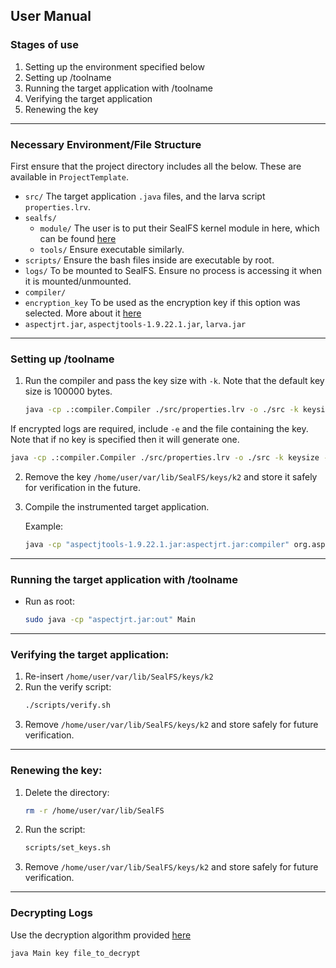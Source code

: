 ## User Manual

### Stages of use
1. Setting up the environment specified below
2. Setting up /toolname
3. Running the target application with /toolname
4. Verifying the target application
5. Renewing the key

---

### Necessary Environment/File Structure

First ensure that the project directory includes all the below.
These are available in `ProjectTemplate`.

- `src/` The target application `.java` files, and the larva script `properties.lrv`.
- `sealfs/`
  - `module/` The user is to put their SealFS kernel module in here, which can be found [here](https://gitlab.eif.urjc.es/esoriano/sealfs)
  - `tools/` Ensure executable similarly.
- `scripts/` Ensure the bash files inside are executable by root.
- `logs/` To be mounted to SealFS. Ensure no process is accessing it when it is mounted/unmounted.
- `compiler/`
- `encryption_key` To be used as the encryption key if this option was selected. More about it [here](./Encryption.md)
- `aspectjrt.jar`, `aspectjtools-1.9.22.1.jar`, `larva.jar`

---

### Setting up /toolname
1. Run the compiler and pass the key size with `-k`. Note that the default key size is 100000 bytes.
   
   ```bash
   java -cp .:compiler.Compiler ./src/properties.lrv -o ./src -k keysize
   ```

If encrypted logs are required, include `-e` and the file containing the key. Note that if no key is specified then it will generate one.
   ```bash
   java -cp .:compiler.Compiler ./src/properties.lrv -o ./src -k keysize -e encryption_key
   ```

2. Remove the key `/home/user/var/lib/SealFS/keys/k2` and store it safely for verification in the future.
3. Compile the instrumented target application.
   
   Example:
   ```bash
   java -cp "aspectjtools-1.9.22.1.jar:aspectjrt.jar:compiler" org.aspectj.tools.ajc.Main -1.9 -cp "aspectjrt.jar:compiler" -inpath compiler -sourceroots src -d out
   ```

---

### Running the target application with /toolname
- Run as root:
  ```bash
  sudo java -cp "aspectjrt.jar:out" Main
  ```

---

### Verifying the target application:
1. Re-insert `/home/user/var/lib/SealFS/keys/k2`
2. Run the verify script:
   ```bash
   ./scripts/verify.sh
   ```
3. Remove `/home/user/var/lib/SealFS/keys/k2` and store safely for future verification.

---

### Renewing the key:
1. Delete the directory:
   ```bash
   rm -r /home/user/var/lib/SealFS
   ```
2. Run the script:
   ```bash
   scripts/set_keys.sh
   ```
3. Remove `/home/user/var/lib/SealFS/keys/k2` and store safely for future verification.

---

### Decrypting Logs
Use the decryption algorithm provided [here](./src/decrypter)

   ```bash
   java Main key file_to_decrypt
   ```
